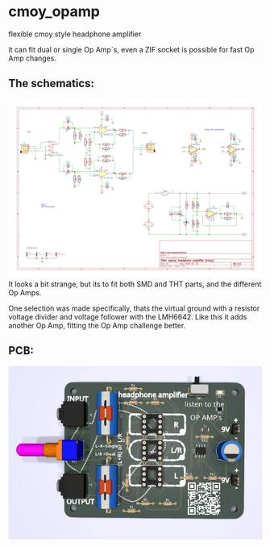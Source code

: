 # cmoy_opamp
flexible cmoy style headphone amplifier

it can fit dual or single Op Amp´s, even a ZIF socket is possible for fast Op Amp changes.

## The schematics:
![cmoy schematic](./cmoy_opamp/cmoy_opamp.svg)
It looks a bit strange, but its to fit both SMD and THT parts, and the different Op Amps.

One selection was made specifically, thats the virtual ground with a resistor voltage divider and voltage follower with the LMH6642. Like this it adds another Op Amp, fitting the Op Amp challenge better.

## PCB:
![cmoy schematic](./cmoy_opamp/cmoy_opamp_3D.jpg)
